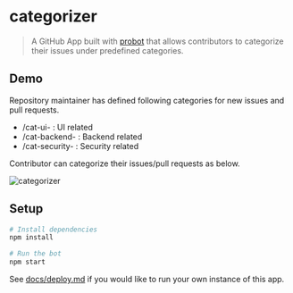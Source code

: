 # categorizer

> A GitHub App built with [probot](https://github.com/probot/probot) that allows contributors to categorize their issues under predefined categories.

## Demo
Repository maintainer has defined following categories for new issues and pull requests.

- /cat-ui- : UI related
- /cat-backend- : Backend related
- /cat-security- : Security related

Contributor can categorize their issues/pull requests as below.

![categorizer](https://user-images.githubusercontent.com/22785263/38630482-acbc4852-3dd4-11e8-8768-56a19980261a.gif)

## Setup

```sh
# Install dependencies
npm install

# Run the bot
npm start
```

See [docs/deploy.md](docs/deploy.md) if you would like to run your own instance of this app.

